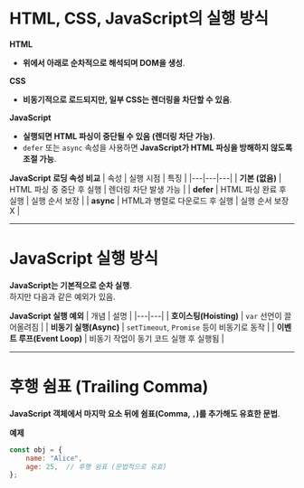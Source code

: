 # **HTML, CSS, JavaScript의 실행 방식**
 **HTML**  
   - **위에서 아래로 순차적으로 해석되며 DOM을 생성**.  

 **CSS**  
   - **비동기적으로 로드되지만, 일부 CSS는 렌더링을 차단할 수 있음**.  

 **JavaScript**  
   - **실행되면 HTML 파싱이 중단될 수 있음 (렌더링 차단 가능)**.  
   - `defer` 또는 `async` 속성을 사용하면 **JavaScript가 HTML 파싱을 방해하지 않도록 조절 가능**.  

 **JavaScript 로딩 속성 비교**
| 속성 | 실행 시점 | 특징 |
|---|---|---|
| **기본 (없음)** | HTML 파싱 중 중단 후 실행 | 렌더링 차단 발생 가능 |
| **defer** | HTML 파싱 완료 후 실행 | 실행 순서 보장 |
| **async** | HTML과 병렬로 다운로드 후 실행 | 실행 순서 보장 X |

---

# **JavaScript 실행 방식**
 **JavaScript는 기본적으로 순차 실행**.  
 하지만 다음과 같은 예외가 있음.  

 **JavaScript 실행 예외**
| 개념 | 설명 |
|---|---|
| **호이스팅(Hoisting)** | `var` 선언이 끌어올려짐 |
| **비동기 실행(Async)** | `setTimeout`, `Promise` 등이 비동기로 동작 |
| **이벤트 루프(Event Loop)** | 비동기 작업이 동기 코드 실행 후 실행됨 |

---

# **후행 쉼표 (Trailing Comma)**
 **JavaScript 객체에서 마지막 요소 뒤에 쉼표(Comma, `,`)를 추가해도 유효한 문법**.  

 **예제**
```javascript
const obj = {
    name: "Alice",
    age: 25,  // 후행 쉼표 (문법적으로 유효)
};